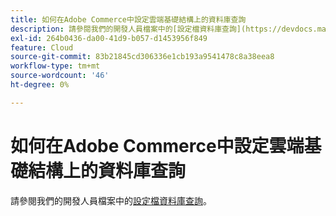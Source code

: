 ```yaml
---
title: 如何在Adobe Commerce中設定雲端基礎結構上的資料庫查詢
description: 請參閱我們的開發人員檔案中的[設定檔資料庫查詢](https://devdocs.magento.com/guides/v2.3/cloud/project/profile-database-queries.html)。
exl-id: 264b0436-da00-41d9-b057-d1453956f849
feature: Cloud
source-git-commit: 83b21845cd306336e1cb193a9541478c8a38eea8
workflow-type: tm+mt
source-wordcount: '46'
ht-degree: 0%

---
```


# 如何在Adobe Commerce中設定雲端基礎結構上的資料庫查詢

請參閱我們的開發人員檔案中的[設定檔資料庫查詢](https://devdocs.magento.com/guides/v2.3/cloud/project/profile-database-queries.html)。
